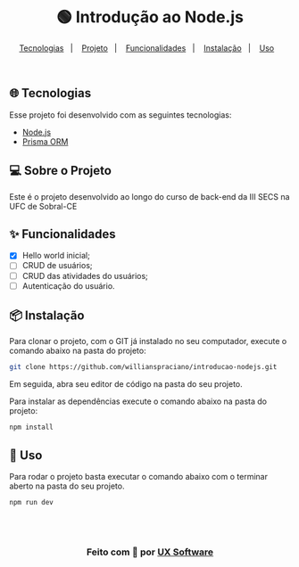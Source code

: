 <h1 align="center">
  🟢 Introdução ao Node.js
</h1>

<p align="center">
  <a href="#-tecnologias">Tecnologias</a>&nbsp;&nbsp;&nbsp;|&nbsp;&nbsp;&nbsp;
  <a href="#-sobre-o-projeto">Projeto</a>&nbsp;&nbsp;&nbsp;|&nbsp;&nbsp;&nbsp;
  <a href="#-funcionalidades">Funcionalidades</a>&nbsp;&nbsp;&nbsp;|&nbsp;&nbsp;&nbsp;
  <a href="#-instalação">Instalação</a>&nbsp;&nbsp;&nbsp;|&nbsp;&nbsp;&nbsp;
  <a href="#-uso">Uso</a>&nbsp;&nbsp;&nbsp;
</p>

<br>

## 🌐 Tecnologias

Esse projeto foi desenvolvido com as seguintes tecnologias:

- [Node.js](https://nodejs.org/pt-br/)
- [Prisma ORM](https://www.prisma.io/)

## 💻 Sobre o Projeto

Este é o projeto desenvolvido ao longo do curso de back-end da III SECS na UFC de Sobral-CE

## ✨ Funcionalidades

- [x] Hello world inicial;
- [ ] CRUD de usuários;
- [ ] CRUD das atividades do usuários;
- [ ] Autenticação do usuário.

## 📦 Instalação

Para clonar o projeto, com o GIT já instalado no seu computador, execute o comando abaixo na pasta do projeto:

```bash
git clone https://github.com/willianspraciano/introducao-nodejs.git
```

Em seguida, abra seu editor de código na pasta do seu projeto.

Para instalar as dependências execute o comando abaixo na pasta do projeto:

```bash
npm install
```

## 🔨 Uso

Para rodar o projeto basta executar o comando abaixo com o terminar aberto na pasta do seu projeto.
```jsx
npm run dev
```


<br/>
<br/>
<h3 align="center">
Feito com 💚 por <a href="https://www.uxsoftware.com.br/" target="_blank">UX Software</a>
<br/>
</h3>
